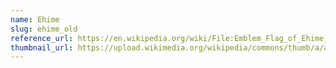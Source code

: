 ```yaml
---
name: Ehime
slug: ehime_old
reference_url: https://en.wikipedia.org/wiki/File:Emblem_Flag_of_Ehime_Prefecture_(1989-1999).svg
thumbnail_url: https://upload.wikimedia.org/wikipedia/commons/thumb/a/ac/Emblem_Flag_of_Ehime_Prefecture_%281989-1999%29.svg/120px-Emblem_Flag_of_Ehime_Prefecture_%281989-1999%29.svg.png
---
```


